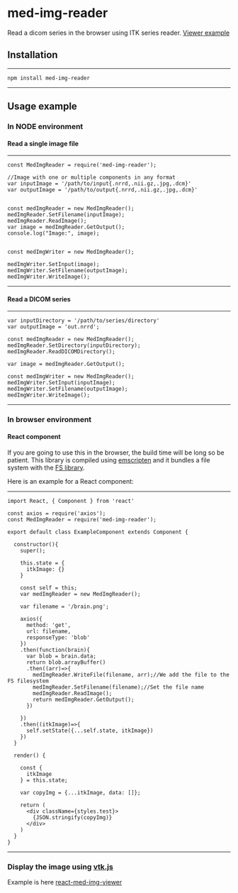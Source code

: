 # med-img-reader

Read a dicom series in the browser using ITK series reader. 
[Viewer example](https://hpc.medimg-ai.com)

## Installation

----
	npm install med-img-reader
----

## Usage example

### In NODE environment

#### Read a single image file

---
	const MedImgReader = require('med-img-reader');

	//Image with one or multiple components in any format
	var inputImage = '/path/to/input{.nrrd,.nii.gz,.jpg,.dcm}'
	var outputImage = '/path/to/output{.nrrd,.nii.gz,.jpg,.dcm}'


	const medImgReader = new MedImgReader();
	medImgReader.SetFilename(inputImage);
	medImgReader.ReadImage();
	var image = medImgReader.GetOutput();
	console.log("Image:", image);
	

    const medImgWriter = new MedImgReader();
	
	medImgWriter.SetInput(image);
	medImgWriter.SetFilename(outputImage);
	medImgWriter.WriteImage();
---

#### Read a DICOM series

---
        
	var inputDirectory = '/path/to/series/directory'
	var outputImage = 'out.nrrd';

	const medImgReader = new MedImgReader();
	medImgReader.SetDirectory(inputDirectory);
	medImgReader.ReadDICOMDirectory();

	var image = medImgReader.GetOutput();

	const medImgWriter = new MedImgReader();
	medImgWriter.SetInput(inputImage);
	medImgWriter.SetFilename(outputImage);
	medImgWriter.WriteImage();
---

### In browser environment 

#### React component

If you are going to use this in the browser, the build time will be long so be patient.
This library is compiled using [emscripten](https://emscripten.org/) and it bundles a file system with the [FS library](https://emscripten.org/docs/api_reference/Filesystem-API.html).

Here is an example for a React component:

---
	import React, { Component } from 'react'

	const axios = require('axios');
	const MedImgReader = require('med-img-reader');

	export default class ExampleComponent extends Component {

	  constructor(){
	    super();

	    this.state = {
	      itkImage: {}
	    }

	    const self = this;
	    var medImgReader = new MedImgReader();

	    var filename = '/brain.png';

	    axios({
	      method: 'get',
	      url: filename,
	      responseType: 'blob'
	    })
	    .then(function(brain){
	      var blob = brain.data;
	      return blob.arrayBuffer()
	      .then((arr)=>{
	        medImgReader.WriteFile(filename, arr);//We add the file to the FS filesystem
	        medImgReader.SetFilename(filename);//Set the file name 
	        medImgReader.ReadImage();
	        return medImgReader.GetOutput();
	      })
	      
	    })
	    .then((itkImage)=>{
	      self.setState({...self.state, itkImage})
	    })
	  }

	  render() {

	    const {
	      itkImage
	    } = this.state;

	    var copyImg = {...itkImage, data: []};

	    return (
	      <div className={styles.test}>
	        {JSON.stringify(copyImg)}
	      </div>
	    )
	  }
	}

---

### Display the image using [vtk.js](https://kitware.github.io/vtk-js/index.html)

Example is here [react-med-img-viewer](https://www.npmjs.com/package/react-med-img-viewer)
